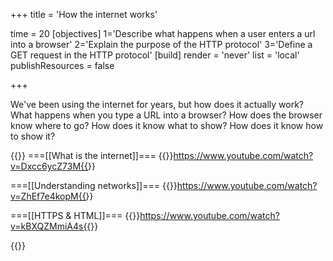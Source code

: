 +++
title = 'How the internet works'

time = 20
[objectives]
  1='Describe what happens when a user enters a url into a browser'
  2='Explain the purpose of the HTTP protocol'
  3='Define a GET request in the HTTP protocol'
[build]
  render = 'never'
  list = 'local'
  publishResources = false

+++

We've been using the internet for years, but how does it actually work? What happens when you type a URL into a browser? How does the browser know where to go? How does it know what to show? How does it know how to show it?

{{<tabs name="How the internet works playlist">}}
===[[What is the internet]]===
{{<youtube>}}https://www.youtube.com/watch?v=Dxcc6ycZ73M{{</youtube>}}

===[[Understanding networks]]===
{{<youtube>}}https://www.youtube.com/watch?v=ZhEf7e4kopM{{</youtube>}}

===[[HTTPS & HTML]]===
{{<youtube>}}https://www.youtube.com/watch?v=kBXQZMmiA4s{{</youtube>}}

{{</tabs>}}
